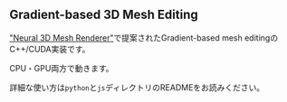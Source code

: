 ## Gradient-based 3D Mesh Editing

["Neural 3D Mesh Renderer"](https://arxiv.org/abs/1711.07566)で提案されたGradient-based mesh editingのC++/CUDA実装です。

CPU・GPU両方で動きます。

詳細な使い方は`python`と`js`ディレクトリのREADMEをお読みください。